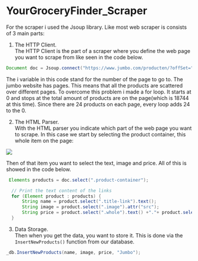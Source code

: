 # YourGroceryFinder_Scraper
For the scraper i used the Jsoup library. Like most web scraper is consists of 3 main parts:
1. The HTTP Client. <br />
The HTTP Client is the part of a scraper where you define the web page you want to scrape from like seen in the code below.
```java
Document doc = Jsoup.connect("https://www.jumbo.com/producten/?offSet=" + i).get();
```
The i variable in this code stand for the number of the page to go to. 
The jumbo website has pages. This means that all the products are scattered over different pages. 
To overcome this problem i made a for loop. It starts at 0 and stops at the total amount of products are on the page(which is 18744 at this time).
Since there are 24 products on each page, every loop adds 24 to the 0.

2. The HTML Parser. <br />
With the HTML parser you indicate which part of the web page you want to scrape. 
In this case we start by selecting the product container, this whole item on the page:

![](https://i.imgur.com/n3yZsBT.png)

Then of that item you want to select the text, image and price. All of this is showed in the code below.

```java
 Elements products = doc.select(".product-container");

  // Print the text content of the links
  for (Element product : products) {
      String name = product.select(".title-link").text();
      String image = product.select(".image").attr("src");
      String price = product.select(".whole").text() +"."+ product.select(".fractional").text();
  }
```
3. Data Storage. <br />
Then when you get the data, you want to store it. This is done via the ```InsertNewProducts()``` function from our database.
```java
_db.InsertNewProducts(name, image, price, "Jumbo");
```
